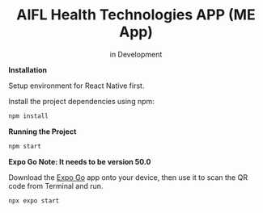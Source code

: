 <div align="center">
  <h1>AIFL Health Technologies APP (ME App)</h1>
  <p>in Development<p>
</div>

**Installation**

Setup environment for React Native first.

Install the project dependencies using npm:

```bash
npm install
```

**Running the Project**

```bash
npm start
```

**Expo Go Note: It needs to be version 50.0**

Download the [Expo Go](https://expo.dev/go) app onto your device, then use it to scan the QR code from Terminal and run.

```bash
npx expo start
```
